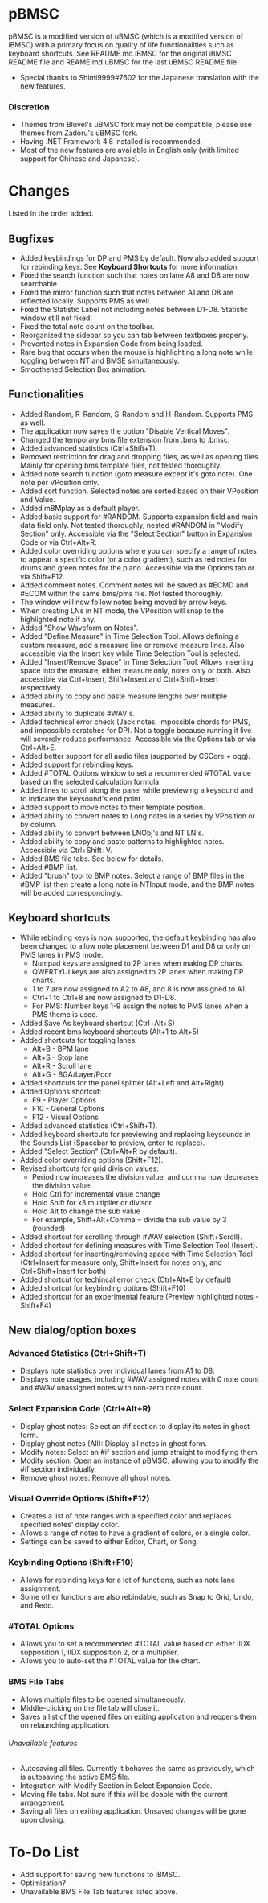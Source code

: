 pBMSC
=====
pBMSC is a modified version of uBMSC (which is a modified version of iBMSC) with a primary focus on quality of life functionalities such as keyboard shortcuts.
See README.md.iBMSC for the original iBMSC README file and REAME.md.uBMSC for the last uBMSC README file.

* Special thanks to Shimi9999#7602 for the Japanese translation with the new features.

### Discretion
* Themes from Bluvel's uBMSC fork may not be compatible, please use themes from Zadoru's uBMSC fork.
* Having .NET Framework 4.8 installed is recommended.
* Most of the new features are available in English only (with limited support for Chinese and Japanese).

# Changes
Listed in the order added.

## Bugfixes
* Added keybindings for DP and PMS by default. Now also added support for rebinding keys. See **Keyboard Shortcuts** for more information.
* Fixed the search function such that notes on lane A8 and D8 are now searchable.
* Fixed the mirror function such that notes between A1 and D8 are reflected locally. Supports PMS as well.
* Fixed the Statistic Label not including notes between D1-D8. Statistic window still not fixed.
* Fixed the total note count on the toolbar.
* Reorganized the sidebar so you can tab between textboxes properly.
* Prevented notes in Expansion Code from being loaded.
* Rare bug that occurs when the mouse is highlighting a long note while toggling between NT and BMSE simultaneously.
* Smoothened Selection Box animation.

## Functionalities
* Added Random, R-Random, S-Random and H-Random. Supports PMS as well.
* The application now saves the option "Disable Vertical Moves".
* Changed the temporary bms file extension from .bms to .bmsc.
* Added advanced statistics (Ctrl+Shift+T).
* Removed restriction for drag and dropping files, as well as opening files. Mainly for opening bms template files, not tested thoroughly.
* Added note search function (goto measure except it's goto note). One note per VPosition only.
* Added sort function. Selected notes are sorted based on their VPosition and Value.
* Added mBMplay as a default player.
* Added basic support for #RANDOM. Supports expansion field and main data field only. Not tested thoroughly, nested #RANDOM in "Modify Section" only. Accessible via the "Select Section" button in Expansion Code or via Ctrl+Alt+R.
* Added color overriding options where you can specify a range of notes to appear a specific color (or a color gradient), such as red notes for drums and green notes for the piano. Accessible via the Options tab or via Shift+F12.
* Added comment notes. Comment notes will be saved as #ECMD and #ECOM within the same bms/pms file. Not tested thoroughly.
* The window will now follow notes being moved by arrow keys.
* When creating LNs in NT mode, the VPosition will snap to the highlighted note if any.
* Added "Show Waveform on Notes".
* Added "Define Measure" in Time Selection Tool. Allows defining a custom measure, add a measure line or remove measure lines. Also accessible via the Insert key while Time Selection Tool is selected.
* Added "Insert/Remove Space" in Time Selection Tool. Allows inserting space into the measure, either measure only, notes only or both. Also accessible via Ctrl+Insert, Shift+Insert and Ctrl+Shift+Insert respectively.
* Added ability to copy and paste measure lengths over multiple measures.
* Added ability to duplicate #WAV's.
* Added technical error check (Jack notes, impossible chords for PMS, and impossible scratches for DP). Not a toggle because running it live will severely reduce performance. Accessible via the Options tab or via Ctrl+Alt+E.
* Added better support for all audio files (supported by CSCore + ogg).
* Added support for rebinding keys.
* Added #TOTAL Options window to set a recommended #TOTAL value based on the selected calculation formula.
* Added lines to scroll along the panel while previewing a keysound and to indicate the keysound's end point.
* Added support to move notes to their template position.
* Added ability to convert notes to Long notes in a series by VPosition or by column.
* Added ability to convert between LNObj's and NT LN's.
* Added ability to copy and paste patterns to highlighted notes. Accessible via Ctrl+Shift+V.
* Added BMS file tabs. See below for details.
* Added #BMP list.
* Added "brush" tool to BMP notes. Select a range of BMP files in the #BMP list then create a long note in NTInput mode, and the BMP notes will be added correspondingly.

## Keyboard shortcuts
* While rebinding keys is now supported, the default keybinding has also been changed to allow note placement between D1 and D8 or only on PMS lanes in PMS mode:
  * Numpad keys are assigned to 2P lanes when making DP charts.
  * QWERTYUI keys are also assigned to 2P lanes when making DP charts.
  * 1 to 7 are now assigned to A2 to A8, and 8 is now assigned to A1.
  * Ctrl+1 to Ctrl+8 are now assigned to D1-D8.
  * For PMS: Number keys 1-9 assign the notes to PMS lanes when a PMS theme is used.
* Added Save As keyboard shortcut (Ctrl+Alt+S)
* Added recent bms keyboard shortcuts (Alt+1 to Alt+5)
* Added shortcuts for toggling lanes:
  * Alt+B - BPM lane
  * Alt+S - Stop lane
  * Alt+R - Scroll lane
  * Alt+G - BGA/Layer/Poor
* Added shortcuts for the panel splitter (Alt+Left and Alt+Right).
* Added Options shortcut:
  * F9 - Player Options
  * F10 - General Options
  * F12 - Visual Options
* Added advanced statistics (Ctrl+Shift+T).
* Added keyboard shortcuts for previewing and replacing keysounds in the Sounds List (Spacebar to preview, enter to replace).
* Added "Select Section" (Ctrl+Alt+R by default).
* Added color overriding options (Shift+F12).
* Revised shortcuts for grid division values:
  * Period now increases the division value, and comma now decreases the division value.
  * Hold Ctrl for incremental value change
  * Hold Shift for x3 multiplier or divisor
  * Hold Alt to change the sub value
  * For example, Shift+Alt+Comma = divide the sub value by 3 (rounded)
* Added shortcut for scrolling through #WAV selection (Shift+Scroll).
* Added shortcut for defining measures with Time Selection Tool (Insert).
* Added shortcut for inserting/removing space with Time Selection Tool (Ctrl+Insert for measure only, Shift+Insert for notes only, and Ctrl+Shift+Insert for both)
* Added shortcut for techincal error check (Ctrl+Alt+E by default)
* Added shortcut for keybinding options (Shift+F10)
* Added shortcut for an experimental feature (Preview highlighted notes - Shift+F4)

## New dialog/option boxes

### Advanced Statistics (Ctrl+Shift+T)
* Displays note statistics over individual lanes from A1 to D8.
* Displays note usages, including #WAV assigned notes with 0 note count and #WAV unassigned notes with non-zero note count.

### Select Expansion Code (Ctrl+Alt+R)
* Display ghost notes: Select an #if section to display its notes in ghost form.
* Display ghost notes (All): Display all notes in ghost form.
* Modify notes: Select an #if section and jump straight to modifying them.
* Modify section: Open an instance of pBMSC, allowing you to modify the #if section individually.
* Remove ghost notes: Remove all ghost notes.

### Visual Override Options (Shift+F12)
* Creates a list of note ranges with a specified color and replaces specified notes' display color.
* Allows a range of notes to have a gradient of colors, or a single color.
* Settings can be saved to either Editor, Chart, or Song.

### Keybinding Options (Shift+F10)
* Allows for rebinding keys for a lot of functions, such as note lane assignment.
* Some other functions are also rebindable, such as Snap to Grid, Undo, and Redo.

### #TOTAL Options
* Allows you to set a recommended #TOTAL value based on either IIDX supposition 1, IIDX supposition 2, or a multiplier.
* Allows you to auto-set the #TOTAL value for the chart.

### BMS File Tabs
* Allows multiple files to be opened simultaneously.
* Middle-clicking on the file tab will close it.
* Saves a list of the opened files on exiting application and reopens them on relaunching application.

###### Unavailable features
* Autosaving all files. Currently it behaves the same as previously, which is autosaving the active BMS file.
* Integration with Modify Section in Select Expansion Code.
* Moving file tabs. Not sure if this will be doable with the current arrangement.
* Saving all files on exiting application. Unsaved changes will be gone upon closing.

# To-Do List
* Add support for saving new functions to iBMSC.
* Optimization?
* Unavailable BMS File Tab features listed above.